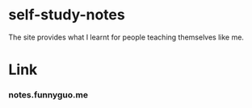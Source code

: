 self-study-notes
================

The site provides what I learnt for people teaching themselves like me.

Link
=======
### notes.funnyguo.me